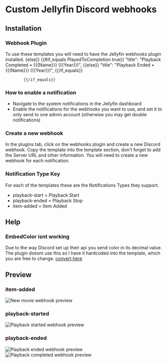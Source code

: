 # Custom Jellyfin Discord webhooks

## Installation

### Webhook Plugin

To use these templates you will need to have the Jellyfin webhooks plugin installed.
{else}}
                {{#if_equals PlayedToCompletion true}}
                    "title": "Playback Completed • {{{Name}}} ({{Year}})",
                {{else}}
                    "title": "Playback Ended • {{{Name}}} ({{Year}})",
                {{/if_equals}}
                
            {{/if_equals}}
### How to enable a notification

- Navigate to the system notifications in the Jellyfin dashboard
- Enable the notifications for the webhooks you want to use, and set it to only send to one admin account (otherwise you may get double notifications)

### Create a new webhook

In the plugins tab, click on the webhooks plugin and create a new Discord webhook. Copy the template into the template section, don't forget to add the Server URL and other information. You will need to create a new webhook for each notification.

### Notification Type Key

For each of the templates these are the Notifications Types they support.

- playback-start = Playback Start
- playback-ended = Playback Stop
- item-added = Item Added

## Help

### EmbedColor isnt working

Due to the way Discord set up their api you send color in its decimal value. The plugin doesnt use this so I have it hardcoded into the template, which you are free to change. [convert here](https://www.spycolor.com)

## Preview

### item-added
![New movie webhook preview](https://user-images.githubusercontent.com/57121175/215383785-c3a9fccc-cc88-489d-aa65-e762bd1bed75.png)
### playback-started
![Playback started webhook preview](https://user-images.githubusercontent.com/57121175/215386632-3de7f7b1-da9d-43d6-923b-5cc725736bb0.png)
### playback-ended
![Playback ended webhook preview](https://user-images.githubusercontent.com/57121175/215386699-26e2d956-e074-4cfe-a445-b9c49ecb4e8f.png)
![Playback completed webhook preview](https://user-images.githubusercontent.com/57121175/215414134-ae2d8837-2433-41f4-9ef3-1d81bd6d4158.png)

